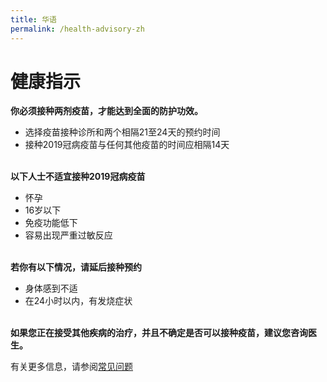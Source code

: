 ```yaml
---
title: 华语
permalink: /health-advisory-zh
---
```


# **健康指示**

**你必须接种两剂疫苗，才能达到全面的防护功效。**

- 选择疫苗接种诊所和两个相隔21至24天的预约时间
- 接种2019冠病疫苗与任何其他疫苗的时间应相隔14天
  <br/>
  <br/>

**以下人士不适宜接种2019冠病疫苗**

- 怀孕
- 16岁以下
- 免疫功能低下
- 容易出现严重过敏反应
  <br/>
  <br/>

**若你有以下情况，请延后接种预约**

- 身体感到不适
- 在24小时以内，有发烧症状
  <br/>
  <br/>


**如果您正在接受其他疾病的治疗，并且不确定是否可以接种疫苗，建议您咨询医生。**

有关更多信息，请参阅[常见问题](/faq)